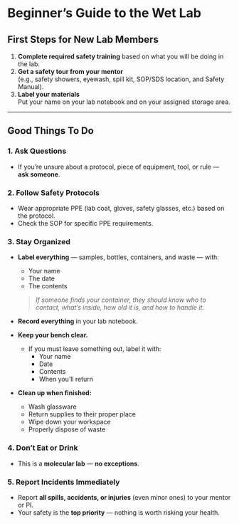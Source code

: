 # Beginner’s Guide to the Wet Lab

## First Steps for New Lab Members

1. **Complete required safety training** based on what you will be doing in the lab.
2. **Get a safety tour from your mentor**  
   (e.g., safety showers, eyewash, spill kit, SOP/SDS location, and Safety Manual).
3. **Label your materials**  
   Put your name on your lab notebook and on your assigned storage area.

---

## Good Things To Do

### 1. Ask Questions
- If you’re unsure about a protocol, piece of equipment, tool, or rule — **ask someone**.

### 2. Follow Safety Protocols
- Wear appropriate PPE (lab coat, gloves, safety glasses, etc.) based on the protocol.
- Check the SOP for specific PPE requirements.

### 3. Stay Organized
- **Label everything** — samples, bottles, containers, and waste — with:
  - Your name
  - The date
  - The contents  
  > _If someone finds your container, they should know who to contact, what’s inside, how old it is, and how to handle it._

- **Record everything** in your lab notebook.
- **Keep your bench clear.**
  - If you must leave something out, label it with:
    - Your name
    - Date
    - Contents
    - When you’ll return

- **Clean up when finished:**
  - Wash glassware
  - Return supplies to their proper place
  - Wipe down your workspace
  - Properly dispose of waste

### 4. Don’t Eat or Drink
- This is a **molecular lab** — **no exceptions**.

### 5. Report Incidents Immediately
- Report **all spills, accidents, or injuries** (even minor ones) to your mentor or PI.
- Your safety is the **top priority** — nothing is worth risking your health.
